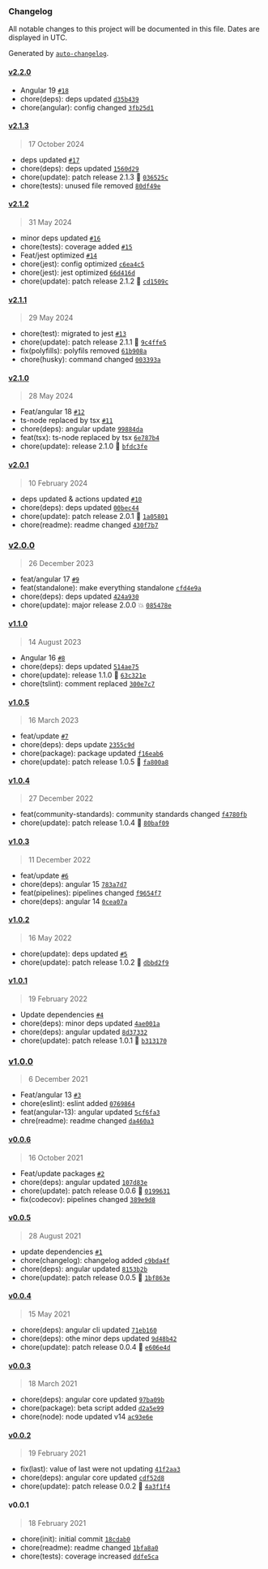 ### Changelog

All notable changes to this project will be documented in this file. Dates are displayed in UTC.

Generated by [`auto-changelog`](https://github.com/CookPete/auto-changelog).

#### [v2.2.0](https://github.com/Celtian/ngx-repeat/compare/v2.1.3...v2.2.0)

- Angular 19 [`#18`](https://github.com/Celtian/ngx-repeat/pull/18)
- chore(deps): deps updated [`d35b439`](https://github.com/Celtian/ngx-repeat/commit/d35b439beb5f3b946406bdfe9602f0a2d0786b6e)
- chore(angular): config changed [`3fb25d1`](https://github.com/Celtian/ngx-repeat/commit/3fb25d1a6e39f29a2204a4014fa7cacfb6bdc1d7)

#### [v2.1.3](https://github.com/Celtian/ngx-repeat/compare/v2.1.2...v2.1.3)

> 17 October 2024

- deps updated [`#17`](https://github.com/Celtian/ngx-repeat/pull/17)
- chore(deps): deps updated [`1560d29`](https://github.com/Celtian/ngx-repeat/commit/1560d297a5d150d0c1330366bb8155dc35891e22)
- chore(update): patch release 2.1.3 🐛 [`036525c`](https://github.com/Celtian/ngx-repeat/commit/036525cde6ec8fa13ffc1e39aae44ecdfbc6f93c)
- chore(tests): unused file removed [`80df49e`](https://github.com/Celtian/ngx-repeat/commit/80df49eba19d6a675c7f33e1927b14315fbe2038)

#### [v2.1.2](https://github.com/Celtian/ngx-repeat/compare/v2.1.1...v2.1.2)

> 31 May 2024

- minor deps updated [`#16`](https://github.com/Celtian/ngx-repeat/pull/16)
- chore(tests): coverage added [`#15`](https://github.com/Celtian/ngx-repeat/pull/15)
- Feat/jest optimized [`#14`](https://github.com/Celtian/ngx-repeat/pull/14)
- chore(jest): config optimized [`c6ea4c5`](https://github.com/Celtian/ngx-repeat/commit/c6ea4c583b07ec8358369eac59e076fe3a8eb9dd)
- chore(jest): jest optimized [`66d416d`](https://github.com/Celtian/ngx-repeat/commit/66d416d6028ef36e3018ecce26e2b7accfa6a307)
- chore(update): patch release 2.1.2 🐛 [`cd1509c`](https://github.com/Celtian/ngx-repeat/commit/cd1509c23f232f1557b8eb1f165e0a7204e49d12)

#### [v2.1.1](https://github.com/Celtian/ngx-repeat/compare/v2.1.0...v2.1.1)

> 29 May 2024

- chore(test): migrated to jest [`#13`](https://github.com/Celtian/ngx-repeat/pull/13)
- chore(update): patch release 2.1.1 🐛 [`9c4ffe5`](https://github.com/Celtian/ngx-repeat/commit/9c4ffe53d5ab93e04763615d84b2a04673e1a7a3)
- fix(polyfills): polyfils removed [`61b908a`](https://github.com/Celtian/ngx-repeat/commit/61b908a2cf42aba7be60d5d6487f2a722e7d6155)
- chore(husky): command changed [`003393a`](https://github.com/Celtian/ngx-repeat/commit/003393ae654940fd95619dd0ab402ad4259e7930)

#### [v2.1.0](https://github.com/Celtian/ngx-repeat/compare/v2.0.1...v2.1.0)

> 28 May 2024

- Feat/angular 18 [`#12`](https://github.com/Celtian/ngx-repeat/pull/12)
- ts-node replaced by tsx [`#11`](https://github.com/Celtian/ngx-repeat/pull/11)
- chore(deps): angular update [`99884da`](https://github.com/Celtian/ngx-repeat/commit/99884daa53ae00a4b9ce90a89c67617ee0412a70)
- feat(tsx): ts-node replaced by tsx [`6e787b4`](https://github.com/Celtian/ngx-repeat/commit/6e787b4b9b139c0b0ae2838405ef399ca1bca0cc)
- chore(update): release 2.1.0 🚀 [`bfdc3fe`](https://github.com/Celtian/ngx-repeat/commit/bfdc3fedacc1ed2f24d026a6f4e14b8409b511f1)

#### [v2.0.1](https://github.com/Celtian/ngx-repeat/compare/v2.0.0...v2.0.1)

> 10 February 2024

- deps updated & actions updated [`#10`](https://github.com/Celtian/ngx-repeat/pull/10)
- chore(deps): deps updated [`00bec44`](https://github.com/Celtian/ngx-repeat/commit/00bec44052090a2cbed421496f450935984ddf68)
- chore(update): patch release 2.0.1 🐛 [`1a05801`](https://github.com/Celtian/ngx-repeat/commit/1a0580162b7b1d2b982606bebd2bf1380c08452a)
- chore(readme): readme changed [`430f7b7`](https://github.com/Celtian/ngx-repeat/commit/430f7b713d2ccceb9f920619fbb878f9a56f1a04)

### [v2.0.0](https://github.com/Celtian/ngx-repeat/compare/v1.1.0...v2.0.0)

> 26 December 2023

- feat/angular 17 [`#9`](https://github.com/Celtian/ngx-repeat/pull/9)
- feat(standalone): make everything standalone [`cfd4e9a`](https://github.com/Celtian/ngx-repeat/commit/cfd4e9aa1a6c6c82553bcdecc67d483654ea5857)
- chore(deps): deps updated [`424a930`](https://github.com/Celtian/ngx-repeat/commit/424a930663322086fc740858a9863fc18367840d)
- chore(update): major release 2.0.0 💥 [`085478e`](https://github.com/Celtian/ngx-repeat/commit/085478e05d934f998fcee08cb42ddfef2d921b3e)

#### [v1.1.0](https://github.com/Celtian/ngx-repeat/compare/v1.0.5...v1.1.0)

> 14 August 2023

- Angular 16 [`#8`](https://github.com/Celtian/ngx-repeat/pull/8)
- chore(deps): deps updated [`514ae75`](https://github.com/Celtian/ngx-repeat/commit/514ae758bf81a02d0ea3bc9ffe05da38bc4b51cb)
- chore(update): release 1.1.0 🚀 [`63c321e`](https://github.com/Celtian/ngx-repeat/commit/63c321e04563723f279c5b9139603453d782118d)
- chore(tslint): comment replaced [`300e7c7`](https://github.com/Celtian/ngx-repeat/commit/300e7c7ee2feb482db76374951ac7a72fda33f78)

#### [v1.0.5](https://github.com/Celtian/ngx-repeat/compare/v1.0.4...v1.0.5)

> 16 March 2023

- feat/update [`#7`](https://github.com/Celtian/ngx-repeat/pull/7)
- chore(deps): deps update [`2355c9d`](https://github.com/Celtian/ngx-repeat/commit/2355c9d3bcc4baa28f8cb2b86ba2805aed003f98)
- chore(package): package updated [`f16eab6`](https://github.com/Celtian/ngx-repeat/commit/f16eab6b9f702c1c12694d9178846256aecd9428)
- chore(update): patch release 1.0.5 🐛 [`fa800a8`](https://github.com/Celtian/ngx-repeat/commit/fa800a8c2daa43f6bc502b77be15ad9c7bb94507)

#### [v1.0.4](https://github.com/Celtian/ngx-repeat/compare/v1.0.3...v1.0.4)

> 27 December 2022

- feat(community-standards): community standards changed [`f4780fb`](https://github.com/Celtian/ngx-repeat/commit/f4780fb31346b8576dca1cd75c083a2e065eb9f6)
- chore(update): patch release 1.0.4 🐛 [`80baf09`](https://github.com/Celtian/ngx-repeat/commit/80baf09325725340a5d7a838e7f0037257de3d02)

#### [v1.0.3](https://github.com/Celtian/ngx-repeat/compare/v1.0.2...v1.0.3)

> 11 December 2022

- feat/update [`#6`](https://github.com/Celtian/ngx-repeat/pull/6)
- chore(deps): angular 15 [`783a7d7`](https://github.com/Celtian/ngx-repeat/commit/783a7d76f84221bfd5776a41434f6ccfd00c8a5c)
- feat(pipelines): pipelines changed [`f9654f7`](https://github.com/Celtian/ngx-repeat/commit/f9654f7799092439c59e7251805469ff7ffc1603)
- chore(deps): angular 14 [`0cea07a`](https://github.com/Celtian/ngx-repeat/commit/0cea07abdf99c0c0a3f3b2a3c7cea8b8a463ab61)

#### [v1.0.2](https://github.com/Celtian/ngx-repeat/compare/v1.0.1...v1.0.2)

> 16 May 2022

- chore(update): deps updated [`#5`](https://github.com/Celtian/ngx-repeat/pull/5)
- chore(update): patch release 1.0.2 🐛 [`dbbd2f9`](https://github.com/Celtian/ngx-repeat/commit/dbbd2f9869f373edbcc838610aa8282fa3411a3d)

#### [v1.0.1](https://github.com/Celtian/ngx-repeat/compare/v1.0.0...v1.0.1)

> 19 February 2022

- Update dependencies [`#4`](https://github.com/Celtian/ngx-repeat/pull/4)
- chore(deps): minor deps updated [`4ae001a`](https://github.com/Celtian/ngx-repeat/commit/4ae001af922e254fb2a10fd83b7ca3dba1ebd9d2)
- chore(deps): angular updated [`8d37332`](https://github.com/Celtian/ngx-repeat/commit/8d37332af44f55662e81d3186cd0660e87e59a7c)
- chore(update): patch release 1.0.1 🐛 [`b313170`](https://github.com/Celtian/ngx-repeat/commit/b313170b5f6e9dcc24cdd0d7adf7fb00c202cd61)

### [v1.0.0](https://github.com/Celtian/ngx-repeat/compare/v0.0.6...v1.0.0)

> 6 December 2021

- Feat/angular 13 [`#3`](https://github.com/Celtian/ngx-repeat/pull/3)
- chore(eslint): eslint added [`0769864`](https://github.com/Celtian/ngx-repeat/commit/0769864fd450117c271f6869c2d60a32e07e62fc)
- feat(angular-13): angular updated [`5cf6fa3`](https://github.com/Celtian/ngx-repeat/commit/5cf6fa32b11ebe9378c45faf0d2aef6706b3f970)
- chre(readme): readme changed [`da460a3`](https://github.com/Celtian/ngx-repeat/commit/da460a3d80c047f86e12a9eb4044e0c5bbdafaec)

#### [v0.0.6](https://github.com/Celtian/ngx-repeat/compare/v0.0.5...v0.0.6)

> 16 October 2021

- Feat/update packages [`#2`](https://github.com/Celtian/ngx-repeat/pull/2)
- chore(deps): angular updated [`107d83e`](https://github.com/Celtian/ngx-repeat/commit/107d83eb451c5f88afcfddb7b2c30d2604302454)
- chore(update): patch release 0.0.6 🐛 [`0199631`](https://github.com/Celtian/ngx-repeat/commit/0199631e5f5aa9beb7bde6716bebf9de16c6719a)
- fix(codecov): pipelines changed [`389e9d8`](https://github.com/Celtian/ngx-repeat/commit/389e9d8ba52dea7edb2095b454469c354ed975b9)

#### [v0.0.5](https://github.com/Celtian/ngx-repeat/compare/v0.0.4...v0.0.5)

> 28 August 2021

- update dependencies [`#1`](https://github.com/Celtian/ngx-repeat/pull/1)
- chore(changelog): changelog added [`c9bda4f`](https://github.com/Celtian/ngx-repeat/commit/c9bda4ffc75adfed4df41931f3085092eca69e78)
- chore(deps): angular updated [`8153b2b`](https://github.com/Celtian/ngx-repeat/commit/8153b2bf84364240d30c76357fa01f548fe724a1)
- chore(update): patch release 0.0.5 🐛 [`1bf863e`](https://github.com/Celtian/ngx-repeat/commit/1bf863e8693647613bf6c33711c9c85697306141)

#### [v0.0.4](https://github.com/Celtian/ngx-repeat/compare/v0.0.3...v0.0.4)

> 15 May 2021

- chore(deps): angular cli updated [`71eb160`](https://github.com/Celtian/ngx-repeat/commit/71eb16002564e7029ea3c5af8fa9d3ba1aec5043)
- chore(deps): othe minor deps updated [`9d48b42`](https://github.com/Celtian/ngx-repeat/commit/9d48b4297d1dd13ca1339c31416d2e37b80a5136)
- chore(update): patch release 0.0.4 🐛 [`e606e4d`](https://github.com/Celtian/ngx-repeat/commit/e606e4df15240e921b432515dcab27f48af9d787)

#### [v0.0.3](https://github.com/Celtian/ngx-repeat/compare/v0.0.2...v0.0.3)

> 18 March 2021

- chore(deps): angular core updated [`97ba09b`](https://github.com/Celtian/ngx-repeat/commit/97ba09b8c4656abee8cece4cfa684484002305dc)
- chore(package): beta script added [`d2a5e99`](https://github.com/Celtian/ngx-repeat/commit/d2a5e991c68266e41e22bd08dc2b7e5423b73a78)
- chore(node): node updated v14 [`ac93e6e`](https://github.com/Celtian/ngx-repeat/commit/ac93e6ea6e994e30fcf1bd269c719f15039b1e1e)

#### [v0.0.2](https://github.com/Celtian/ngx-repeat/compare/v0.0.1...v0.0.2)

> 19 February 2021

- fix(last): value of last were not updating [`41f2aa3`](https://github.com/Celtian/ngx-repeat/commit/41f2aa346fe0f936ec9f052f536d8fe981bf4393)
- chore(deps): angular core updated [`cdf52d8`](https://github.com/Celtian/ngx-repeat/commit/cdf52d834e3ee770ff81b94b50e2931e33664251)
- chore(update): patch release 0.0.2 🐛 [`4a3f1f4`](https://github.com/Celtian/ngx-repeat/commit/4a3f1f46ebe330c2db03631ba0b018173a68aef1)

#### v0.0.1

> 18 February 2021

- chore(init): initial commit [`18cdab0`](https://github.com/Celtian/ngx-repeat/commit/18cdab07922b185017622ee39efe6c3413268bf6)
- chore(readme): readme changed [`1bfa8a0`](https://github.com/Celtian/ngx-repeat/commit/1bfa8a0bc510340bb88991403686cb575fb65c41)
- chore(tests): coverage increased [`ddfe5ca`](https://github.com/Celtian/ngx-repeat/commit/ddfe5cacadb46673349902dc8e3e558d3a511113)
